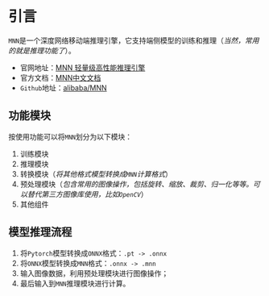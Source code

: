 
# 引言

`MNN`是一个深度网络移动端推理引擎，它支持端侧模型的训练和推理（*当然，常用的就是推理功能了*）。

* 官网地址：[MNN 轻量级高性能推理引擎](https://www.mnn.zone/)
* 官方文档：[MNN中文文档](https://www.yuque.com/mnn/cn/about)
* `Github`地址：[alibaba/MNN](https://github.com/alibaba/MNN)

## 功能模块

按使用功能可以将`MNN`划分为以下模块：

1. 训练模块
2. 推理模块
3. 转换模块（*将其他格式模型转换成`MNN`计算格式*）
4. 预处理模块（*包含常用的图像操作，包括旋转、缩放、裁剪、归一化等等。可以替代第三方图像库使用，比如`OpenCV`*）
5. 其他组件

## 模型推理流程

1. 将`Pytorch`模型转换成`ONNX`格式：`.pt -> .onnx`
2. 将`ONNX`模型转换成`MNN`格式：`.onnx -> .mnn`
3. 输入图像数据，利用预处理模块进行图像操作；
4. 最后输入到`MNN`推理模块进行计算。